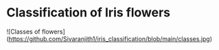 # Classification of Iris flowers

![Classes of flowers] (https://github.com/Sivaranjith1/iris_classification/blob/main/classes.jpg)
